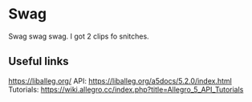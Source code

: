 # Swag
Swag swag swag.  I got 2 clips fo snitches.

## Useful links

https://liballeg.org/
API: https://liballeg.org/a5docs/5.2.0/index.html
Tutorials: https://wiki.allegro.cc/index.php?title=Allegro_5_API_Tutorials
